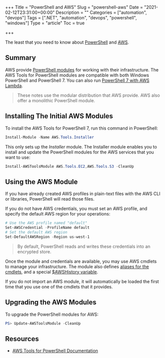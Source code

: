 +++
Title = "PowerShell and AWS"
Slug = "powershell-aws"
Date = "2021-02-12T23:31:00+00:00"
Description = ""
Categories = ["automation", "devops"]
Tags = [".NET", "automation", "devops", "powershell", "windows"]
Type = "article"
Toc = true

+++

The least that you need to know about [PowerShell](https://microsoft.com/powershell) and [AWS](https://aws.amazon.com/).

<!--more-->

## Summary

AWS provide [PowerShell modules](https://aws.amazon.com/powershell/) for working with their infrastructure. The AWS Tools for PowerShell modules are compatible with both Windows PowerShell and PowerShell 7. You can also run [PowerShell 7 with AWS Lambda](https://docs.aws.amazon.com/powershell/latest/userguide/pstools-lambda.html). 

> These notes use the modular distribution that AWS provide. AWS also offer a monolithic PowerShell module.

## Installing The Initial AWS Modules

To install the AWS Tools for PowerShell 7, run this command in PowerShell:

~~~powershell
Install-Module -Name AWS.Tools.Installer
~~~

This only sets up the *Installer* module. The Installer module enables you to install and update the PowerShell modules for the AWS services that you want to use:

~~~powershell
Install-AWSToolsModule AWS.Tools.EC2,AWS.Tools.S3 -CleanUp
~~~

## Using the AWS Module

If you have already created AWS profiles in plain-text files with the AWS CLI or libraries, PowerShell will read those files.

If you do not have AWS credentials, you must set an AWS profile, and specify the default AWS region for your operations:

~~~powershell
# Use the AWS profile named "default"
Set-AWSCredential -ProfileName default
# Set the default AWS region
Set-DefaultAWSRegion -Region us-west-1
~~~

> By default, PowerShell reads and writes these credentials into an encrypted store. 

Once the module and credentials are available, you may use AWS cmdlets to manage your infrastructure. The module also defines [aliases for the cmdlets](https://docs.aws.amazon.com/powershell/latest/userguide/pstools-discovery-aliases.html), and a special [$AWSHistory variable](https://docs.aws.amazon.com/powershell/latest/userguide/pstools-pipelines.html).

If you do not import an AWS module, it will automatically be loaded the first time that you use one of the cmdlets that it provides.

## Upgrading the AWS Modules

To upgrade the PowerShell modules for AWS:

~~~powershell
PS> Update-AWSToolsModule -CleanUp
~~~

## Resources

- [AWS Tools for PowerShell Documentation](https://docs.aws.amazon.com/powershell/index.html)
